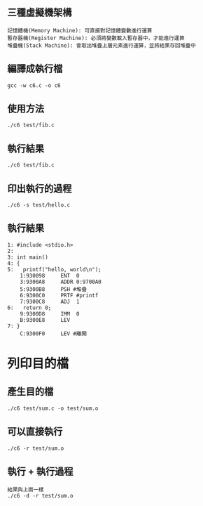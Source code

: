 ## 三種虛擬機架構
```
記憶體機(Memory Machine): 可直接對記憶體變數進行運算
暫存器機(Register Machine): 必須將變數載入暫存器中，才能進行運算
堆疊機(Stack Machine): 會取出堆疊上層元素進行運算，並將結果存回堆疊中
```
## 編譯成執行檔
```
gcc -w c6.c -o c6
```

## 使用方法
```
./c6 test/fib.c  
```

## 執行結果
```
./c6 test/fib.c  
```

## 印出執行的過程
```
./c6 -s test/hello.c
```

## 執行結果
```
1: #include <stdio.h>
2: 
3: int main()
4: {
5:   printf("hello, world\n");
    1:930098     ENT  0
    3:9300A8     ADDR 0:9700A0
    5:9300B8     PSH #堆疊
    6:9300C0     PRTF #printf
    7:9300C8     ADJ  1
6:   return 0;
    9:9300D8     IMM  0
    B:9300E8     LEV
7: }
    C:9300F0     LEV #離開
```

# 列印目的檔

## 產生目的檔
```
./c6 test/sum.c -o test/sum.o
```

## 可以直接執行
```
./c6 -r test/sum.o
```

## 執行 + 執行過程
```
結果與上面一樣
./c6 -d -r test/sum.o
```
